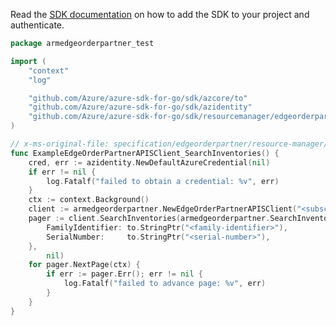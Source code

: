 Read the [SDK documentation](https://github.com/Azure/azure-sdk-for-go/blob/sdk%2Fresourcemanager%2Fedgeorderpartner%2Farmedgeorderpartner%2Fv0.1.0/sdk/resourcemanager/edgeorderpartner/armedgeorderpartner/README.md) on how to add the SDK to your project and authenticate.

```go
package armedgeorderpartner_test

import (
	"context"
	"log"

	"github.com/Azure/azure-sdk-for-go/sdk/azcore/to"
	"github.com/Azure/azure-sdk-for-go/sdk/azidentity"
	"github.com/Azure/azure-sdk-for-go/sdk/resourcemanager/edgeorderpartner/armedgeorderpartner"
)

// x-ms-original-file: specification/edgeorderpartner/resource-manager/Microsoft.EdgeOrderPartner/preview/2020-12-01-preview/examples/SearchInventories.json
func ExampleEdgeOrderPartnerAPISClient_SearchInventories() {
	cred, err := azidentity.NewDefaultAzureCredential(nil)
	if err != nil {
		log.Fatalf("failed to obtain a credential: %v", err)
	}
	ctx := context.Background()
	client := armedgeorderpartner.NewEdgeOrderPartnerAPISClient("<subscription-id>", cred, nil)
	pager := client.SearchInventories(armedgeorderpartner.SearchInventoriesRequest{
		FamilyIdentifier: to.StringPtr("<family-identifier>"),
		SerialNumber:     to.StringPtr("<serial-number>"),
	},
		nil)
	for pager.NextPage(ctx) {
		if err := pager.Err(); err != nil {
			log.Fatalf("failed to advance page: %v", err)
		}
	}
}
```
